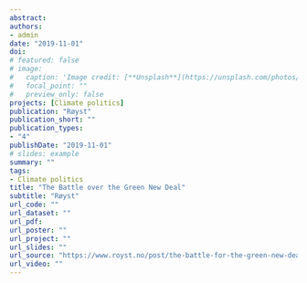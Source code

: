 ```yaml
---
abstract: 
authors:
- admin
date: "2019-11-01"
doi: 
# featured: false
# image:
#   caption: 'Image credit: [**Unsplash**](https://unsplash.com/photos/jdD8gXaTZsc)'
#   focal_point: ""
#   preview_only: false
projects: [Climate politics]
publication: "Røyst"
publication_short: ""
publication_types:
- "4"
publishDate: "2019-11-01"
# slides: example
summary: ""
tags:
- Climate politics
title: "The Battle over the Green New Deal"
subtitle: "Røyst"
url_code: ""
url_dataset: ""
url_pdf: 
url_poster: ""
url_project: ""
url_slides: ""
url_source: "https://www.royst.no/post/the-battle-for-the-green-new-deal"
url_video: ""
---
```



